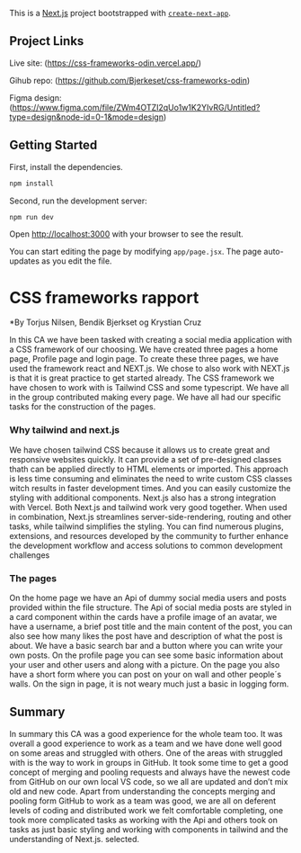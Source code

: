 This is a [Next.js](https://nextjs.org/) project bootstrapped with [`create-next-app`](https://github.com/vercel/next.js/tree/canary/packages/create-next-app).

## Project Links

Live site: (https://css-frameworks-odin.vercel.app/)

Gihub repo: (https://github.com/Bjerkeset/css-frameworks-odin)

Figma design: (https://www.figma.com/file/ZWm4OTZI2qUo1w1K2YIvRG/Untitled?type=design&node-id=0-1&mode=design)

## Getting Started

First, install the dependencies.

```bash
npm install
```

Second, run the development server:

```bash
npm run dev
```

Open [http://localhost:3000](http://localhost:3000) with your browser to see the result.

You can start editing the page by modifying `app/page.jsx`. The page auto-updates as you edit the file.

# CSS frameworks rapport

\*By Torjus Nilsen, Bendik Bjerkset og Krystian Cruz

In this CA we have been tasked with creating a social media application with a CSS framework of our choosing. We have created three pages a home page, Profile page and login page. To create these three pages, we have used the framework react and NEXT.js. We chose to also work with NEXT.js is that it is great practice to get started already. The CSS framework we have chosen to work with is Tailwind CSS and some typescript. We have all in the group contributed making every page. We have all had our specific tasks for the construction of the pages.

### Why tailwind and next.js

We have chosen tailwind CSS because it allows us to create great and responsive websites quickly. It can provide a set of pre-designed classes thath can be applied directly to HTML elements or imported. This approach is less time consuming and eliminates the need to write custom CSS classes witch results in faster development times. And you can easily customize the styling with additional components. Next.js also has a strong integration with Vercel. Both Next.js and tailwind work very good together. When used in combination, Next.js streamlines server-side-rendering, routing and other tasks, while tailwind simplifies the styling. You can find numerous plugins, extensions, and resources developed by the community to further enhance the development workflow and access solutions to common development challenges

### The pages

On the home page we have an Api of dummy social media users and posts provided within the file structure. The Api of social media posts are styled in a card component within the cards have a profile image of an avatar, we have a username, a brief post title and the main content of the post, you can also see how many likes the post have and description of what the post is about. We have a basic search bar and a button where you can write your own posts. On the profile page you can see some basic information about your user and other users and along with a picture. On the page you also have a short form where you can post on your on wall and other people´s walls. On the sign in page, it is not weary much just a basic in logging form.

## Summary

In summary this CA was a good experience for the whole team too. It was overall a good experience to work as a team and we have done well good on some areas and struggled with others. One of the areas with struggled with is the way to work in groups in GitHub. It took some time to get a good concept of merging and pooling requests and always have the newest code from GitHub on our own local VS code, so we all are updated and don’t mix old and new code. Apart from understanding the concepts merging and pooling form GitHub to work as a team was good, we are all on deferent levels of coding and distributed work we felt comfortable completing, one took more complicated tasks as working with the Api and others took on tasks as just basic styling and working with components in tailwind and the understanding of Next.js. selected.
